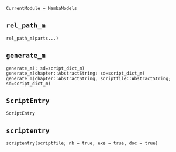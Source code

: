 ```@meta
CurrentModule = MambaModels
```

## `rel_path_m`
```@docs
rel_path_m(parts...)
```

## `generate_m`
```@docs
generate_m(; sd=script_dict_m)
generate_m(chapter::AbstractString; sd=script_dict_m)
generate_m(chapter::AbstractString, scriptfile::AbstractString; sd=script_dict_m)
```

## `ScriptEntry`
```@docs
ScriptEntry
```

## `scriptentry`
```@docs
scriptentry(scriptfile; nb = true, exe = true, doc = true)
```
